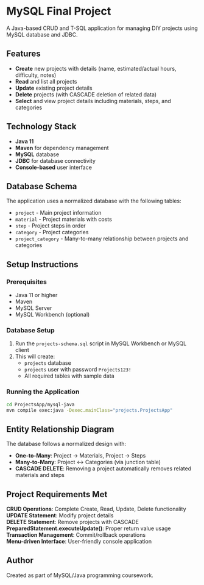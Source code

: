 # MySQL Final Project

A Java-based CRUD and T-SQL application for managing DIY projects using MySQL database and JDBC.

## Features

- **Create** new projects with details (name, estimated/actual hours, difficulty, notes)
- **Read** and list all projects
- **Update** existing project details
- **Delete** projects (with CASCADE deletion of related data)
- **Select** and view project details including materials, steps, and categories

## Technology Stack

- **Java 11**
- **Maven** for dependency management
- **MySQL** database
- **JDBC** for database connectivity
- **Console-based** user interface

## Database Schema

The application uses a normalized database with the following tables:
- `project` - Main project information
- `material` - Project materials with costs
- `step` - Project steps in order
- `category` - Project categories
- `project_category` - Many-to-many relationship between projects and categories

## Setup Instructions

### Prerequisites
- Java 11 or higher
- Maven
- MySQL Server
- MySQL Workbench (optional)

### Database Setup
1. Run the `projects-schema.sql` script in MySQL Workbench or MySQL client
2. This will create:
   - `projects` database
   - `projects` user with password `Projects123!`
   - All required tables with sample data

### Running the Application
```bash
cd ProjectsApp/mysql-java
mvn compile exec:java -Dexec.mainClass="projects.ProjectsApp"
```

## Entity Relationship Diagram

The database follows a normalized design with:
- **One-to-Many**: Project → Materials, Project → Steps
- **Many-to-Many**: Project ↔ Categories (via junction table)
- **CASCADE DELETE**: Removing a project automatically removes related materials and steps

## Project Requirements Met

**CRUD Operations**: Complete Create, Read, Update, Delete functionality  
**UPDATE Statement**: Modify project details  
**DELETE Statement**: Remove projects with CASCADE  
**PreparedStatement.executeUpdate()**: Proper return value usage  
**Transaction Management**: Commit/rollback operations  
**Menu-driven Interface**: User-friendly console application  

## Author

Created as part of MySQL/Java programming coursework.
